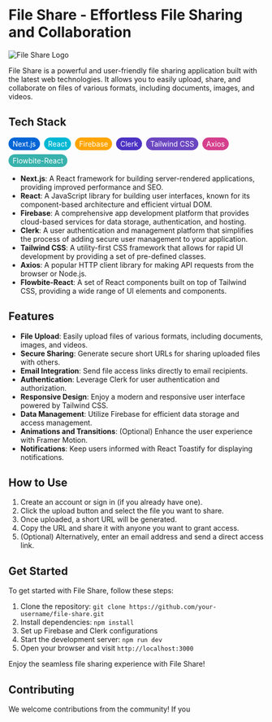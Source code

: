 # File Share - Effortless File Sharing and Collaboration

![File Share Logo](your_logo.png)

File Share is a powerful and user-friendly file sharing application built with the latest web technologies. It allows you to easily upload, share, and collaborate on files of various formats, including documents, images, and videos.

## Tech Stack

<div style="display: flex; flex-wrap: wrap; gap: 8px;">
  <span style="background-color: #0366d6; color: white; padding: 4px 8px; border-radius: 16px; font-size: 14px;">Next.js</span>
  <span style="background-color: #00b8d4; color: white; padding: 4px 8px; border-radius: 16px; font-size: 14px;">React</span>
  <span style="background-color: #ffa500; color: white; padding: 4px 8px; border-radius: 16px; font-size: 14px;">Firebase</span>
  <span style="background-color: #4b32c3; color: white; padding: 4px 8px; border-radius: 16px; font-size: 14px;">Clerk</span>
  <span style="background-color: #6b46c1; color: white; padding: 4px 8px; border-radius: 16px; font-size: 14px;">Tailwind CSS</span>
  <span style="background-color: #d53f8c; color: white; padding: 4px 8px; border-radius: 16px; font-size: 14px;">Axios</span>
  <span style="background-color: #38b2ac; color: white; padding: 4px 8px; border-radius: 16px; font-size: 14px;">Flowbite-React</span>
</div>

- **Next.js**: A React framework for building server-rendered applications, providing improved performance and SEO.
- **React**: A JavaScript library for building user interfaces, known for its component-based architecture and efficient virtual DOM.
- **Firebase**: A comprehensive app development platform that provides cloud-based services for data storage, authentication, and hosting.
- **Clerk**: A user authentication and management platform that simplifies the process of adding secure user management to your application.
- **Tailwind CSS**: A utility-first CSS framework that allows for rapid UI development by providing a set of pre-defined classes.
- **Axios**: A popular HTTP client library for making API requests from the browser or Node.js.
- **Flowbite-React**: A set of React components built on top of Tailwind CSS, providing a wide range of UI elements and components.

## Features

- **File Upload**: Easily upload files of various formats, including documents, images, and videos.
- **Secure Sharing**: Generate secure short URLs for sharing uploaded files with others.
- **Email Integration**: Send file access links directly to email recipients.
- **Authentication**: Leverage Clerk for user authentication and authorization.
- **Responsive Design**: Enjoy a modern and responsive user interface powered by Tailwind CSS.
- **Data Management**: Utilize Firebase for efficient data storage and access management.
- **Animations and Transitions**: (Optional) Enhance the user experience with Framer Motion.
- **Notifications**: Keep users informed with React Toastify for displaying notifications.

## How to Use

1. Create an account or sign in (if you already have one).
2. Click the upload button and select the file you want to share.
3. Once uploaded, a short URL will be generated.
4. Copy the URL and share it with anyone you want to grant access.
5. (Optional) Alternatively, enter an email address and send a direct access link.

## Get Started

To get started with File Share, follow these steps:

1. Clone the repository: `git clone https://github.com/your-username/file-share.git`
2. Install dependencies: `npm install`
3. Set up Firebase and Clerk configurations
4. Start the development server: `npm run dev`
5. Open your browser and visit `http://localhost:3000`

Enjoy the seamless file sharing experience with File Share!

## Contributing

We welcome contributions from the community! If you 
